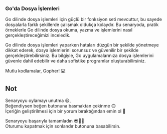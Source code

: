 ### Go'da Dosya İşlemleri

Go dilinde dosya işlemleri için güçlü bir fonksiyon seti mevcuttur, bu sayede dosyalarla farklı şekillerde çalışmak oldukça kolaydır. Bu senaryoda, pratik örneklerle Go dilinde dosya okuma, yazma ve işlemlerini nasıl gerçekleştireceğimizi inceledik.

Go dilinde dosya işlemleri yaparken hataları düzgün bir şekilde yönetmeye dikkat ederek, dosya işlemlerini sorunsuz ve güvenilir bir şekilde gerçekleştirebilirsiniz. Bu bilgiyle, Go uygulamalarınıza dosya işlemlerini güvenle dahil edebilir ve daha sofistike programlar oluşturabilirsiniz.

Mutlu kodlamalar, Gopher!  💻 

## Not
Senaryoyu oylamayı unutma 😃, <br />
Beğendiysen beğen butonuna basmaktan çekinme 🙃<br />
İçeriğin geliştirilmesi için bir yorum bıraktığından emin ol 🙏<br />

Senaryoyu başarıyla tamamladın 😎👏🏻<br />
Oturumu kapatmak için sonlandır butonuna basabilirsin.

